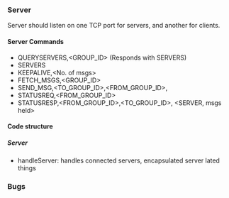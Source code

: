 ### Server

Server should listen on one TCP port for servers, and another for clients.

#### Server Commands

- QUERYSERVERS,<GROUP_ID> (Responds with SERVERS)
- SERVERS
- KEEPALIVE,<No. of msgs>
- FETCH_MSGS,<GROUP_ID>
- SEND_MSG,<TO_GROUP_ID>,<FROM_GROUP_ID>,<MESSAGES>
- STATUSREQ,<FROM_GROUP_ID>
- STATUSRESP,<FROM_GROUP_ID>,<TO_GROUP_ID>, <SERVER, msgs held>

#### Code structure

##### Server

- handleServer: handles connected servers, encapsulated server lated things

### Bugs

